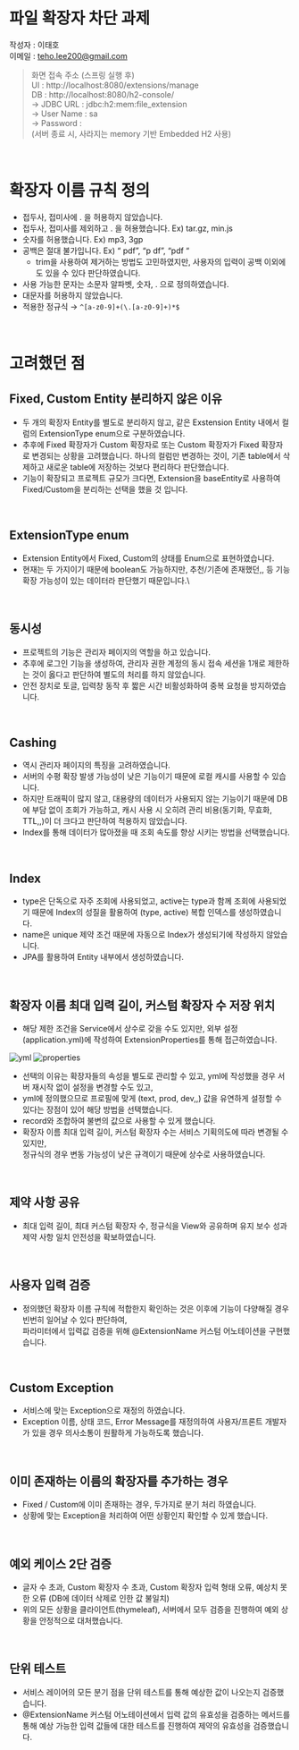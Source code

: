 # 파일 확장자 차단 과제
작성자 : 이태호<br>
이메일 : teho.lee200@gmail.com

> 화면 접속 주소 (스프링 실행 후)<br>
> UI : http://localhost:8080/extensions/manage<br>
> DB : http://localhost:8080/h2-console/<br>
 → JDBC URL : jdbc:h2:mem:file_extension<br>
 → User Name : sa<br>
 → Password :<br>
> (서버 종료 시, 사라지는 memory 기반 Embedded H2 사용)

<br>

# 확장자 이름 규칙 정의
- 접두사, 접미사에 . 을 허용하지 않았습니다.
- 접두사, 접미사를 제외하고 . 을 허용했습니다. Ex) tar.gz, min.js
- 숫자를 허용했습니다. Ex) mp3, 3gp
- 공백은 절대 불가입니다. Ex) “ pdf”, “p df”, “pdf “
    - trim을 사용하여 제거하는 방법도 고민하였지만,
    사용자의 입력이 공백 이외에도 있을 수 있다 판단하였습니다.
- 사용 가능한 문자는 소문자 알파벳, 숫자, . 으로 정의하였습니다.
- 대문자를 허용하지 않았습니다.
- 적용한 정규식 → `^[a-z0-9]+(\.[a-z0-9]+)*$`

<br>

# 고려했던 점

## Fixed, Custom Entity 분리하지 않은 이유

- 두 개의 확장자 Entity를 별도로 분리하지 않고, 같은 Exstension Entity 내에서
컬럼의 ExtensionType enum으로 구분하였습니다.
- 추후에 Fixed 확장자가 Custom 확장자로 또는 Custom 확장자가 Fixed 확장자 로 변경되는 상황을 고려했습니다. 하나의 컬럼만 변경하는 것이, 기존 table에서 삭제하고 새로운 table에 저장하는 것보다 편리하다 판단했습니다.
- 기능이 확장되고 프로젝트 규모가 크다면, Extension을 baseEntity로 사용하여 Fixed/Custom을 분리하는 선택을 했을 것 입니다.

<br>

## ExtensionType enum

- Extension Entity에서 Fixed, Custom의 상태를 Enum으로 표현하였습니다.
- 현재는 두 가지이기 때문에 boolean도 가능하지만, 추천/기존에 존재했던,, 등 기능 확장 가능성이 있는 데이터라 판단했기 때문입니다.\
  
<br>

## 동시성

- 프로젝트의 기능은 관리자 페이지의 역할을 하고 있습니다.
- 추후에 로그인 기능을 생성하여, 관리자 권한 계정의 동시 접속 세션을 1개로 제한하는 것이 옳다고 판단하여 별도의 처리를 하지 않았습니다.
- 안전 장치로 토글, 입력창 동작 후 짧은 시간 비활성화하여 중복 요청을 방지하였습니다.
   
<br>

## Cashing

- 역시 관리자 페이지의 특징을 고려하였습니다.
- 서버의 수평 확장 발생 가능성이 낮은 기능이기 때문에 로컬 캐시를 사용할 수 있습니다.
- 하지만 트래픽이 많지 않고, 대용량의 데이터가 사용되지 않는 기능이기 때문에 DB에 부담 없이 조회가 가능하고, 캐시 사용 시 오히려 관리 비용(동기화, 무효화, TTL,,)이 더 크다고 판단하여 적용하지 않았습니다.
- Index를 통해 데이터가 많아졌을 때 조회 속도를 향상 시키는 방법을 선택했습니다.
   
<br>

## Index

- type은 단독으로 자주 조회에 사용되었고, active는 type과 함께 조회에 사용되었기 때문에 Index의 성질을 활용하여 (type, active) 복합 인덱스를 생성하였습니다.
- name은 unique 제약 조건 때문에 자동으로 Index가 생성되기에 작성하지 않았습니다.
- JPA를 활용하여 Entity 내부에서 생성하였습니다.
  
<br>

## 확장자 이름 최대 입력 길이, 커스텀 확장자 수 저장 위치

- 해당 제한 조건을 Service에서 상수로 갖을 수도 있지만, 외부 설정(application.yml)에 작성하여 ExtensionProperties를 통해 접근하였습니다.

![yml](https://github.com/user-attachments/assets/0ab26e28-9071-4f80-aca7-749373539d54)
![properties](https://github.com/user-attachments/assets/0ba8eb53-5c37-41ca-9ebf-57de123b1f22)

- 선택의 이유는 확장자들의 속성을 별도로 관리할 수 있고, yml에 작성했을 경우 서버 재시작 없이 설정을 변경할 수도 있고,
- yml에 정의했으므로 프로필에 맞게 (text, prod, dev,,) 값을 유연하게 설정할 수 있다는 장점이 있어 해당 방법을 선택했습니다.
- record와 조합하여 불변의 값으로 사용할 수 있게 했습니다.
- 확장자 이름 최대 입력 길이, 커스텀 확장자 수는 서비스 기획의도에 따라 변경될 수 있지만,<br>정규식의 경우 변동 가능성이 낮은 규격이기 때문에 상수로 사용하였습니다.

<br>

## 제약 사항 공유

- 최대 입력 길이, 최대 커스텀 확장자 수, 정규식을 View와 공유하며 유지 보수 성과 제약 사항 일치 안전성을 확보하였습니다.

<br>

## 사용자 입력 검증

- 정의했던 확장자 이름 규칙에 적합한지 확인하는 것은 이후에 기능이 다양해질 경우 빈번히 일어날 수 있다 판단하여,<br>파라미터에서 입력값 검증을 위해 @ExtensionName 커스텀 어노테이션을 구현했습니다.

<br>

## Custom Exception

- 서비스에 맞는 Exception으로 재정의 하였습니다.
- Exception 이름, 상태 코드, Error Message를 재정의하여 사용자/프론트 개발자가 있을 경우 의사소통이 원활하게 가능하도록 했습니다.

<br>

## 이미 존재하는 이름의 확장자를 추가하는 경우

- Fixed / Custom에 이미 존재하는 경우, 두가지로 분기 처리 하였습니다.
- 상황에 맞는 Exception을 처리하여 어떤 상황인지 확인할 수 있게 했습니다.

<br>

## 예외 케이스 2단 검증

- 글자 수 초과, Custom 확장자 수 초과, Custom 확장자 입력 형태 오류, 예상치 못한 오류 (DB에 데이터 삭제로 인한 값 불일치)
- 위의 모든 상황을 클라이언트(thymeleaf), 서버에서 모두 검증을 진행하여 예외 상황을 안정적으로 대처했습니다.

<br>




## 단위 테스트

- 서비스 레이어의 모든 분기 점을 단위 테스트를 통해 예상한 값이 나오는지 검증했습니다.
- @ExtensionName 커스텀 어노테이션에서 입력 값의 유효성을 검증하는 메서드를 통해 예상 가능한 입력 값들에 대한 테스트를 진행하여 제약의 유효성을 검증했습니다.
